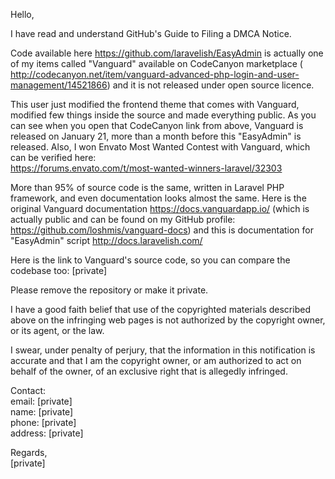 Hello,

I have read and understand GitHub's Guide to Filing a DMCA Notice.

Code available here https://github.com/laravelish/EasyAdmin is actually one
of my items called "Vanguard" available on CodeCanyon marketplace (
http://codecanyon.net/item/vanguard-advanced-php-login-and-user-management/14521866)
and it is not released under open source licence.

This user just modified the frontend theme that comes with Vanguard,
modified few things inside the source and made everything public.
As you can see when you open that CodeCanyon link from above, Vanguard is
released on January 21, more than a month before this "EasyAdmin" is
released. Also, I won Envato Most Wanted Contest with Vanguard, which can
be verified here:  
https://forums.envato.com/t/most-wanted-winners-laravel/32303

More than 95% of source code is the same, written in Laravel PHP framework,
and even documentation looks almost the same. Here is the original Vanguard
documentation https://docs.vanguardapp.io/ (which is actually public and
can be found on my GitHub profile: https://github.com/loshmis/vanguard-docs)
and this is documentation for "EasyAdmin" script http://docs.laravelish.com/

Here is the link to Vanguard's source code, so you can compare the codebase
too: [private]

Please remove the repository or make it private.

I have a good faith belief that use of the copyrighted materials described
above on the infringing web pages is not authorized by the copyright owner,
or its agent, or the law.

I swear, under penalty of perjury, that the information in this
notification is accurate and that I am the copyright owner, or am
authorized to act on behalf of the owner, of an exclusive right that is
allegedly infringed.

Contact:  
email: [private]  
name: [private]  
phone: [private]  
address: [private]  

Regards,  
[private]
